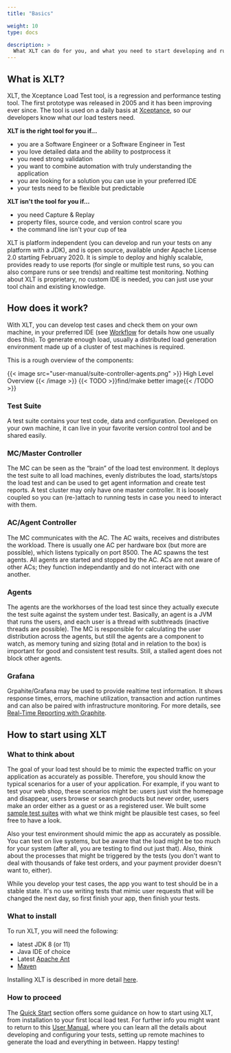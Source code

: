 ```yaml
---
title: "Basics"

weight: 10
type: docs

description: >
  What XLT can do for you, and what you need to start developing and running a load test suite.
---
```


## What is XLT?
XLT, the Xceptance Load Test tool, is a regression and performance testing tool. The first prototype was released in 2005 and it has been improving ever since. The tool is used on a daily basis at [Xceptance](https://xceptance.com), so our developers know what our load testers need.

**XLT is the right tool for you if...**
* you are a Software Engineer or a Software Engineer in Test
* you love detailed data and the ability to postprocess it
* you need strong validation
* you want to combine automation with truly understanding the application
* you are looking for a solution you can use in your preferred IDE
* your tests need to be flexible but predictable

**XLT isn't the tool for you if...**
* you need Capture & Replay
* property files, source code, and version control scare you
* the command line isn't your cup of tea

XLT is platform independent (you can develop and run your tests on any platform with a JDK), and is open source, available under Apache License 2.0 starting February 2020. It is simple to deploy and highly scalable, provides ready to use reports (for single or multiple test runs, so you can also compare runs or see trends) and realtime test monitoring. Nothing about XLT is proprietary, no custom IDE is needed, you can just use your tool chain and existing knowledge.

## How does it work?
With XLT, you can develop test cases and check them on your own machine, in your preferred IDE (see [Workflow](../050-workflow) for details how one usually does this). To generate enough load, usually a distributed load generation environment made up of a cluster of test machines is required.

This is a rough overview of the components:

{{< image src="user-manual/suite-controller-agents.png" >}}
High Level Overview
{{< /image >}}
{{< TODO >}}find/make better image{{< /TODO >}}

### Test Suite
A test suite contains your test code, data and configuration. Developed on your own machine, it can live in your favorite version control tool and be shared easily.

### MC/Master Controller
The MC can be seen as the “brain” of the load test environment. It deploys the test suite to all load machines, evenly distributes the load, starts/stops the load test and can be used to get agent information and create test reports. A test cluster may only have one master controller. It is loosely coupled so you can (re-)attach to running tests in case you need to interact with them.

### AC/Agent Controller
The MC communicates with the AC. The AC waits, receives and distributes the workload. There is usually one AC per hardware box (but more are possible), which listens typically on port 8500. The AC spawns the test agents. All agents are started and stopped by the AC. ACs are not aware of other ACs; they function independantly and do not interact with one another.

### Agents
The agents are the workhorses of the load test since they actually execute the test suite against the system under test. Basically, an agent is a JVM that runs the users, and each user is a thread with subthreads (inactive threads are possible). The MC is responsible for calculating the user distribution across the agents, but still the agents are a component to watch, as memory tuning and sizing (total and in relation to the box) is important for good and consistent test results. Still, a stalled agent does not block other agents.

### Grafana
Grpahite/Grafana may be used to provide realtime test information. It shows response times, errors, machine utilization, transaction and action runtimes and can also be paired with infrastructure monitoring. For more details, see [Real-Time Reporting with Graphite](../../how-tos/graphite/).

## How to start using XLT

### What to think about
The goal of your load test should be to mimic the expected traffic on your application as accurately as possible. Therefore, you should know the typical scenarios for a user of your application. For example, if you want to test your web shop, these scenarios might be: users just visit the homepage and disappear, users browse or search products but never order, users make an order either as a guest or as a registered user. We built some [sample test suites](../../test-suites) with what we think might be plausible test cases, so feel free to have a look.

Also your test environment should mimic the app as accurately as possible. You can test on live systems, but be aware that the load might be too much for your system (after all, you are testing to find out just that). Also, think about the processes that might be triggered by the tests (you don't want to deal with thousands of fake test orders, and your payment provider doesn't want to, either).

While you develop your test cases, the app you want to test should be in a stable state. It's no use writing tests that mimic user requests that will be changed the next day, so first finish your app, then finish your tests.

### What to install
To run XLT, you will need the following:
* latest JDK 8 (or 11)
* Java IDE of choice
* Latest [Apache Ant](https://ant.apache.org/)
* [Maven](https://maven.apache.org/)

Installing XLT is described in more detail [here](../040-installation).

### How to proceed
The [Quick Start](../../quick-start) section offers some guidance on how to start using XLT, from installation to your first local load test. For further info you might want to return to this [User Manual](../050-workflow), where you can learn all the details about developing and configuring your tests, setting up remote machines to generate the load and everything in between. Happy testing!
